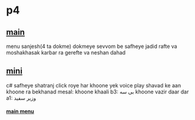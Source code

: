 # p4

## [main](main/)

menu sanjesh(4 ta dokme)
dokmeye sevvom be safheye jadid rafte va moshakhasak karbar ra gerefte va neshan dahad

## [mini](mini/)

c#
safheye shatranj
click roye har khoone
yek voice play shavad ke aan khoone ra bekhanad
mesal:
khoone khaali b3: بی سه
khoone vazir daar dar a1: وزیر سفید

#### [main menu](../)
